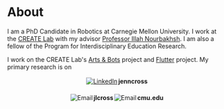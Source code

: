 # [](#header-1)About

I am a PhD Candidate in Robotics at Carnegie Mellon University. I work at the [CREATE Lab](http://www.cmucreatelab.org) with my advisor [Professor Illah Nourbakhsh](http://www.cs.cmu.edu/~illah/). I am also a fellow of the Program for Interdisciplinary Education Research.

I work on the CREATE Lab's [Arts & Bots](http://www.cmucreatelab.org/projects/Arts_&_Bots) project and [Flutter](http://www.cmucreatelab.org/projects/Flutter) project. My primary research is on

<div><center><a href="https://www.linkedin.com/in/jenncross"><img style="vertical-align:middle;margin:2px 2px 2px 2px;" src="jenncross.github.io/images/linkedin-logo_medium.png" alt="LinkedIn"><span style="display:inline-block;vertical-align: middle;"><strong> jenncross</strong></span></a></center>
<br></div>

<div><center><img style="vertical-align:middle;margin:2px 2px 2px 2px;" src="jenncross.github.io/images/email-black-envelope-back.png" alt="Email"><span style="display: inline-block;vertical-align: middle;"><strong> jlcross </strong></span><img style="vertical-align:middle;margin:2px 2px 2px 2px;" src="jenncross.github.io/images/emailsymbol.png" alt="Email"><span style="display: inline-block;vertical-align: middle;"><strong>  cmu.edu</strong></span></center></div>
